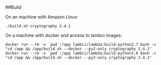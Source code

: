 ##Build

On an machine with Amazon Linux:

`./build.sh cryptography 2.4.1`

On a machine with docker and access to lambci images:

```
docker run --rm -v `pwd`:/app lambci/lambda:build-python2.7 bash -c "cd /app && /app/build.sh --docker --py2-only cryptography 2.4.1"
docker run --rm -v `pwd`:/app lambci/lambda:build-python3.6 bash -c "cd /app && /app/build.sh --docker --py3-only cryptography 2.4.1"
```
